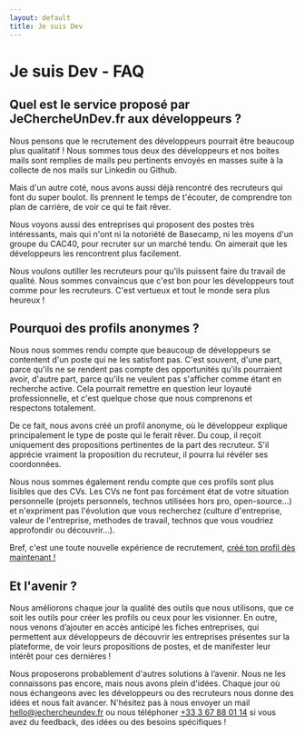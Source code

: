 ```yaml
---
layout: default
title: Je suis Dev
---
```

# Je suis Dev - FAQ

## Quel est le service proposé par JeChercheUnDev.fr aux développeurs ?

Nous pensons que le recrutement des développeurs pourrait être beaucoup plus qualitatif ! Nous sommes tous deux des développeurs et nos boites mails sont remplies de mails peu pertinents envoyés en masses suite à la collecte de nos mails sur Linkedin ou Github.

Mais d'un autre coté, nous avons aussi déjà rencontré des recruteurs qui font du super boulot. Ils prennent le temps de t'écouter, de comprendre ton plan de carrière, de voir ce qui te fait rêver. 

Nous voyons aussi des entreprises qui proposent des postes très intéressants, mais qui n'ont ni la notoriété de Basecamp, ni les moyens d'un groupe du CAC40, pour recruter sur un marché tendu. On aimerait que les développeurs les rencontrent plus facilement.

Nous voulons outiller les recruteurs pour qu'ils puissent faire du travail de qualité. Nous sommes convaincus que c'est bon pour les développeurs tout comme pour les recruteurs. C'est vertueux et tout le monde sera plus heureux !

## Pourquoi des profils anonymes ?

Nous nous sommes rendu compte que beaucoup de développeurs se contentent d'un poste qui ne les satisfont pas. C'est souvent, d'une part, parce qu'ils ne se rendent pas compte des opportunités qu'ils pourraient avoir, d'autre part, parce qu'ils ne veulent pas s'afficher comme étant en recherche active. Cela pourrait remettre en question leur loyauté professionnelle, et c'est quelque chose que nous comprenons et respectons totalement.

De ce fait, nous avons créé un profil anonyme, où le développeur explique principalement le type de poste qui le ferait rêver. Du coup, il reçoit uniquement des propositions pertinentes de la part des recruteur. S'il apprécie vraiment la proposition du recruteur, il pourra lui révéler ses coordonnées.

Nous nous sommes également rendu compte que ces profils sont plus lisibles que des CVs. Les CVs ne font pas forcément état de votre situation personnelle (projets personnels, technos utilisées hors pro, open-source...) et n'expriment pas l'évolution que vous recherchez (culture d'entreprise, valeur de l'entreprise, methodes de travail, technos que vous voudriez approfondir ou découvrir...).

Bref, c'est une toute nouvelle expérience de recrutement, [créé ton profil dès maintenant !](http://http://jechercheundev.fr/dreamjob/dev_index.html)

## Et l'avenir ?

Nous améliorons chaque jour la qualité des outils que nous utilisons, que ce soit les outils pour créer les profils ou ceux pour les visionner. En outre, nous venons d’ajouter en accès anticipé les fiches entreprises, qui permettent aux développeurs de découvrir les entreprises présentes sur la plateforme, de voir leurs propositions de postes, et de manifester leur intérêt pour ces dernières !

Nous proposerons probablement d'autres solutions à l’avenir. Nous ne les connaissons pas encore, mais nous avons plein d'idées. Chaque jour où nous échangeons avec les développeurs ou des recruteurs nous donne des idées et nous fait avancer. N'hésitez pas à nous envoyer un mail [hello@jechercheundev.fr](mailto:hello@jechercheundev.fr) ou nous téléphoner [+33 3 67 88 01 14](tel:+33367880114) si vous avez du feedback, des idées ou des besoins spécifiques !